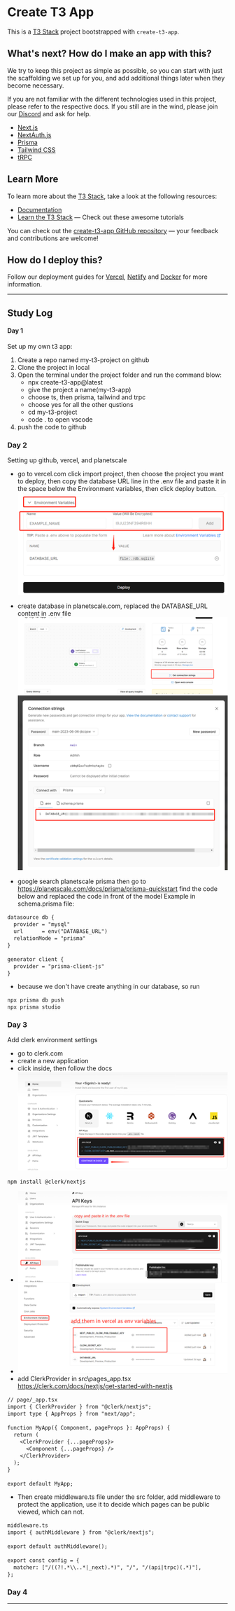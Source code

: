 # Create T3 App

This is a [T3 Stack](https://create.t3.gg/) project bootstrapped with `create-t3-app`.

## What's next? How do I make an app with this?

We try to keep this project as simple as possible, so you can start with just the scaffolding we set up for you, and add additional things later when they become necessary.

If you are not familiar with the different technologies used in this project, please refer to the respective docs. If you still are in the wind, please join our [Discord](https://t3.gg/discord) and ask for help.

- [Next.js](https://nextjs.org)
- [NextAuth.js](https://next-auth.js.org)
- [Prisma](https://prisma.io)
- [Tailwind CSS](https://tailwindcss.com)
- [tRPC](https://trpc.io)

## Learn More

To learn more about the [T3 Stack](https://create.t3.gg/), take a look at the following resources:

- [Documentation](https://create.t3.gg/)
- [Learn the T3 Stack](https://create.t3.gg/en/faq#what-learning-resources-are-currently-available) — Check out these awesome tutorials

You can check out the [create-t3-app GitHub repository](https://github.com/t3-oss/create-t3-app) — your feedback and contributions are welcome!

## How do I deploy this?

Follow our deployment guides for [Vercel](https://create.t3.gg/en/deployment/vercel), [Netlify](https://create.t3.gg/en/deployment/netlify) and [Docker](https://create.t3.gg/en/deployment/docker) for more information.


---  

## Study Log

#### Day 1  
Set up my own t3 app:
1. Create a repo named my-t3-project on github
2. Clone the project in local
3. Open the terminal under the project folder and run the command blow:
     - npx create-t3-app@latest
     - give the project a name(my-t3-app)
     - choose ts, then prisma, tailwind and trpc
     - choose yes for all the other qustions
     - cd my-t3-project
     - code . to open vscode
4. push the code to github

### Day 2
Setting up github, vercel, and planetscale
 - go to vercel.com click import project, then choose the project you want to deploy, then copy the database URL line in the .env file and paste it in the space below the Environment variables, then click deploy button.
![Alt text](markdown_imgs/image.png)

 - create database in planetscale.com, replaced the DATABASE_URL content in .env file
![Alt text](markdown_imgs/image-1.png)
![Alt text](markdown_imgs/image-2.png)

 - google search planetscale prisma then go to 
https://planetscale.com/docs/prisma/prisma-quickstart 
find the code below and replaced the code in front of the model Example in schema.prisma file:
```
datasource db {
  provider = "mysql"
  url      = env("DATABASE_URL")
  relationMode = "prisma"
}

generator client {
  provider = "prisma-client-js"
}
```
 - because we don't have create anything in our database, so run 
```
npx prisma db push
npx prisma studio
```

### Day 3
Add clerk environment settings
 - go to clerk.com
 - create a new application
 - click inside, then follow the docs
![Alt text](markdown_imgs/clerk.png)
```
npm install @clerk/nextjs
```
- ![Alt text](markdown_imgs/clerk-api-key.png)
- ![Alt text](markdown_imgs/clerk-vercel.png)
- add ClerkProvider in src\pages\_app.tsx 
  https://clerk.com/docs/nextjs/get-started-with-nextjs
```
// page/_app.tsx
import { ClerkProvider } from "@clerk/nextjs";
import type { AppProps } from "next/app";
 
function MyApp({ Component, pageProps }: AppProps) {
  return (
    <ClerkProvider {...pageProps}>
      <Component {...pageProps} />
    </ClerkProvider>
  );
}
 
export default MyApp;
```
- Then create middleware.ts file under the src folder, add middleware to protect the application, use it to decide which pages can be public viewed, which can not.
```
middleware.ts
import { authMiddleware } from "@clerk/nextjs";

export default authMiddleware();

export const config = {
  matcher: ["/((?!.*\\..*|_next).*)", "/", "/(api|trpc)(.*)"],
};
```

### Day 4

---  

